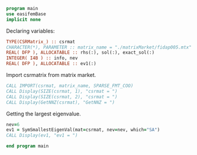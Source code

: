 ```fortran
program main
use easifemBase
implicit none
```

Declaring variables:

```fortran
TYPE(CSRMatrix_) :: csrmat
CHARACTER(*), PARAMETER :: matrix_name = "./matrixMarket/fidap005.mtx"
REAL( DFP ), ALLOCATABLE :: rhs(:), sol(:), exact_sol(:) 
INTEGER( I4B ) :: info, nev
REAL( DFP ), ALLOCATABLE :: ev1(:)
```

Import csrmatrix from matrix market.

```fortran
CALL IMPORT(csrmat, matrix_name, SPARSE_FMT_COO)
CALL Display(SIZE(csrmat, 1), "csrmat = ")
CALL Display(SIZE(csrmat, 2), "csrmat = ")
CALL Display(GetNNZ(csrmat), "GetNNZ = ")
```

Getting the largest eigenvalue.

```fortran
nev=6
ev1 = SymSmallestEigenVal(mat=csrmat, nev=nev, which="SA")
CALL Display(ev1, "ev1 = ")
```

```fortran
end program main
```
